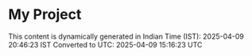 # My Project

This content is dynamically generated in Indian Time (IST): 2025-04-09 20:46:23 IST
Converted to UTC: 2025-04-09 15:16:23 UTC
